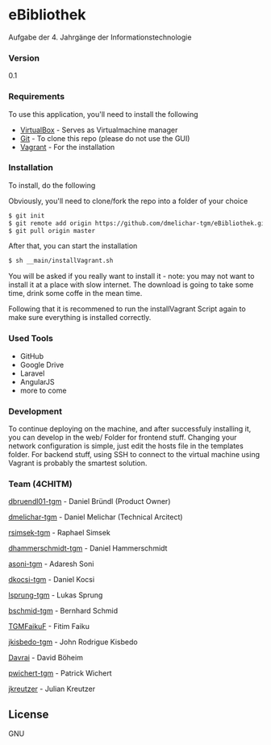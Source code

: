 # eBibliothek
Aufgabe der 4. Jahrgänge der Informationstechnologie
### Version
0.1

### Requirements
To use this application, you'll need to install the following
* [VirtualBox] - Serves as Virtualmachine manager
* [Git] - To clone this repo (please do not use the GUI)
* [Vagrant] - For the installation


### Installation

To install, do the following

Obviously, you'll need to clone/fork the repo into a folder of your choice
```sh
$ git init
$ git remote add origin https://github.com/dmelichar-tgm/eBibliothek.git
$ git pull origin master
```

After that, you can start the installation
```sh
$ sh __main/installVagrant.sh
```
You will be asked if you really want to install it - note: you may not want to install it at a place with slow internet. The download is going to take some time, drink some coffe in the mean time.

Following that it is recommened to run the installVagrant Script again to make sure everything is installed correctly.


### Used Tools

* GitHub
* Google Drive
* Laravel
* AngularJS
* more to come

### Development

To continue deploying on the machine, and after successfuly installing it, you can develop in the web/ Folder for frontend stuff. Changing your network configuration is simple, just edit the hosts file in the templates folder. For backend stuff, using SSH to connect to the virtual machine using Vagrant is probably the smartest solution.

### Team (4CHITM)

[dbruendl01-tgm] - Daniel Bründl (Product Owner)

[dmelichar-tgm] - Daniel Melichar (Technical Arcitect)

[rsimsek-tgm] - Raphael Simsek

[dhammerschmidt-tgm] - Daniel Hammerschmidt

[asoni-tgm] - Adaresh Soni

[dkocsi-tgm] - Daniel Kocsi

[lsprung-tgm] - Lukas Sprung

[bschmid-tgm] - Bernhard Schmid

[TGMFaikuF] - Fitim Faiku

[jkisbedo-tgm] - John Rodrigue Kisbedo

[Davrai] - David Böheim

[pwichert-tgm] - Patrick Wichert

[jkreutzer] - Julian Kreutzer



License
----

GNU


[VirtualBox]:https://www.virtualbox.org/
[Git]:https://git-scm.herokuapp.com/downloads
[Vagrant]:https://www.vagrantup.com/downloads.html
[dbruendl01-tgm]:https://github.com/dbruendl01-tgm
[dmelichar-tgm]:https://github.com/dmelichar-tgm
[rsimsek-tgm]:https://github.com/rsimsek-tgm
[dhammerschmidt-tgm]:https://github.com/dhammerschmidt-tgm
[asoni-tgm]:https://github.com/asoni-tgm
[dkocsi-tgm]:https://github.com/dkocsi-tgm
[lsprung-tgm]:https://github.com/lsprung-tgm
[bschmid-tgm]:https://github.com/bschmid-tgm
[TGMFaikuF]:https://github.com/TGMFaikuF
[jkisbedo-tgm]:https://github.com/jkisbedo-tgm
[Davrai]:https://github.com/Davrai
[pwichert-tgm]:https://github.com/pwichert-tgm
[jkreutzer]:https://github.com/jkreutzer
